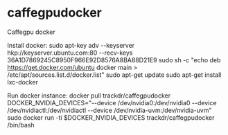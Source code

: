 # caffegpudocker
Caffegpu docker

Install docker:
sudo apt-key adv --keyserver hkp://keyserver.ubuntu.com:80 --recv-keys 36A1D7869245C8950F966E92D8576A8BA88D21E9
sudo sh -c "echo deb https://get.docker.com/ubuntu docker main > /etc/apt/sources.list.d/docker.list" 
sudo apt-get update
sudo apt-get install lxc-docker

Run docker instance:
docker pull trackdr/caffegpudocker
DOCKER_NVIDIA_DEVICES="--device /dev/nvidia0:/dev/nvidia0 --device /dev/nvidiactl:/dev/nvidiactl --device /dev/nvidia-uvm:/dev/nvidia-uvm"
sudo docker run -ti $DOCKER_NVIDIA_DEVICES trackdr/caffegpudocker /bin/bash
